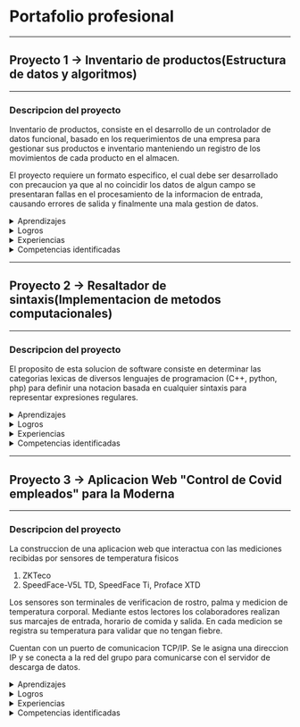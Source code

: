 # Portafolio profesional

----------------
## Proyecto 1 -> Inventario de productos(Estructura de datos y algoritmos)
----------------

### **Descripcion del proyecto**

Inventario de productos, consiste en el desarrollo de un controlador de datos funcional, basado en los requerimientos de una empresa para gestionar sus productos e inventario 
manteniendo un registro de los movimientos de cada producto en el almacen.

El proyecto requiere un formato especifico, el cual debe ser desarrollado con precaucion ya que al no coincidir los datos de algun campo se presentaran fallas en el procesamiento de la informacion de entrada,
causando errores de salida y finalmente una mala gestion de datos.

<details>
 <summary>Aprendizajes</summary>
 <p>   
   
   **El siguiente esquema representa las estructuras de datos aprendidas:** 
   
<img src="https://datastructures.in/wp-content/uploads/2021/11/Types-of-DS-1024x464.png">
  
 </p>
</details>

<details>
 <summary>Logros</summary>
 <p>El logro mas satisfactorio alcanzado en la finalizacion de la materia, es la comprehension detallada de la informacion, topicos y temas vistos.</p>
</details>

<details>
 <summary>Experiencias</summary>
 <p>Experiencias relevantes para ser mencionadas, son el uso de este conocimiento para el desarrollo de aplicaciones para fin empresarial.</p>
</details>

<details>
 <summary>Competencias identificadas</summary>
 <p>Como principal desarrollador de este proyecto he podido identificar como competencias un conocimiento conceptual y teorico sobresaliente en cuanto 
  a temas relacionados con estructuras de datos y algoritmos.</p>
</details>

----------------
## Proyecto 2 -> Resaltador de sintaxis(Implementacion de metodos computacionales)
----------------

### **Descripcion del proyecto**

El proposito de esta solucion de software consiste en determinar las categorias lexicas de diversos lenguajes de programacion
(C++, python, php) para definir una notacion basada en cualquier sintaxis para representar expresiones regulares.

<details>
 <summary>Aprendizajes</summary>
  1. Cadenas de Markov
  2. Programacion basada en un automata
  3. Funcionalidad correcta de expresionees regulares
  4. Segmentacion de un problema en subproblemas
</details>

<details>
 <summary>Logros</summary>
  1. Desarrollo de una aplicacion de streaming
  2. Desarrollo de una IA de reconocimiento facial para la aplicacion de streaming
</details>
  
<details>
 <summary>Experiencias</summary>
 <p>
  Como experiencia en general, es importante analizar el problema y segmentar la codificacion de una forma
  adecuada para facilitar futuras actualizaciones del sistema.
 </p>
</details>

<details>
 <summary>Competencias identificadas</summary>
 <p>
  Como unico desarrollador de estas aplicaciones puedo listar los siguientes conocimientos como importantes para el desarrollo
  de las mismas:
  1. Implementacion de algritmos
  2. Optimizacion de algoritmos
  3. Generacion de modelos computacionales
  4. Implementacion de modelos computacionales.
 </p>
</details>

----------------
## Proyecto 3 -> Aplicacion Web "Control de Covid empleados" para la Moderna
----------------

### **Descripcion del proyecto**

La construccion de una aplicacion web que interactua con las mediciones recibidas por sensores de temperatura fisicos

1. ZKTeco
2. SpeedFace-V5L TD, SpeedFace Ti, Proface XTD

Los sensores son terminales de verificacion de rostro, palma y medicion de temperatura corporal. Mediante estos lectores
los colaboradores realizan sus marcajes de entrada, horario de comida y salida. En cada medicion se registra su temperatura
para validar que no tengan fiebre.

Cuentan con un puerto de comunicacion TCP/IP. Se le asigna una direccion IP y se conecta a la red del grupo para comunicarse
con el servidor de descarga de datos.

<details>
 <summary>Aprendizajes</summary>
 <p>
  1. Migracion de csv con millones de registros a un DBMS relacional
  2. Implementacion de arquitectura MVC
  3. Cifrado de datos con salt como capa de seguridad
  4. Transmision de datos por medio de HTTP headers
 </p>
</details>

<details>
 <summary>Logros</summary>
 <p>
  1. Implementacion de estructuras de datos para el procesamiento de informacion de un usuario o administrador
  2. SQL Queries sinteticos para reducir la carga cliente-servidor en la transferencia de datos
  3. Plot de graficas en tiempo real con datos diarios reales
 </p>
</details>
 
<details>
 <summary>Experiencias</summary>
 <p>
  1. Tener un control sistematizado sobre las medidas de salubridad de una empresa para gestionar el personal es importante
  para prevenir posibles perdidas economicas por falta de control y administracion.
  2. Trabajo en equipo sobre un repositorio de control de versiones
  3. Desarrollo full stack
 </p>
</details>

<details>
 <summary>Competencias identificadas</summary>
 <p>
  1. Desarrollo agil
  2. Requerimientos
  3. Planeacion
  4. Diseño
  5. Desarrollo
  6. Liberacion
  7. Mantenimiento
 </p>
</details>
